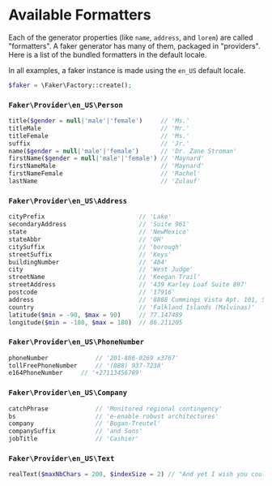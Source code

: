 # Available Formatters

Each of the generator properties (like `name`, `address`, and `lorem`) are called "formatters". A faker generator has
many of them, packaged in "providers". Here is a list of the bundled formatters in the default locale.

In all examples, a faker instance is made using the `en_US` default locale.

```php
$faker = \Faker\Factory::create();
```

### `Faker\Provider\en_US\Person`

```php
title($gender = null|'male'|'female')     // 'Ms.'
titleMale                                 // 'Mr.'
titleFemale                               // 'Ms.'
suffix                                    // 'Jr.'
name($gender = null|'male'|'female')      // 'Dr. Zane Stroman'
firstName($gender = null|'male'|'female') // 'Maynard'
firstNameMale                             // 'Maynard'
firstNameFemale                           // 'Rachel'
lastName                                  // 'Zulauf'
```

### `Faker\Provider\en_US\Address`

```php
cityPrefix                          // 'Lake'
secondaryAddress                    // 'Suite 961'
state                               // 'NewMexico'
stateAbbr                           // 'OH'
citySuffix                          // 'borough'
streetSuffix                        // 'Keys'
buildingNumber                      // '484'
city                                // 'West Judge'
streetName                          // 'Keegan Trail'
streetAddress                       // '439 Karley Loaf Suite 897'
postcode                            // '17916'
address                             // '8888 Cummings Vista Apt. 101, Susanbury, NY 95473'
country                             // 'Falkland Islands (Malvinas)'
latitude($min = -90, $max = 90)     // 77.147489
longitude($min = -180, $max = 180)  // 86.211205
```

### `Faker\Provider\en_US\PhoneNumber`

```php
phoneNumber             // '201-886-0269 x3767'
tollFreePhoneNumber     // '(888) 937-7238'
e164PhoneNumber     // '+27113456789'
```

### `Faker\Provider\en_US\Company`

```php
catchPhrase             // 'Monitored regional contingency'
bs                      // 'e-enable robust architectures'
company                 // 'Bogan-Treutel'
companySuffix           // 'and Sons'
jobTitle                // 'Cashier'
```

### `Faker\Provider\en_US\Text`

```php
realText($maxNbChars = 200, $indexSize = 2) // "And yet I wish you could manage it?) 'And what are they made of?' Alice asked in a shrill, passionate voice. 'Would YOU like cats if you were never even spoke to Time!' 'Perhaps not,' Alice replied."
```
